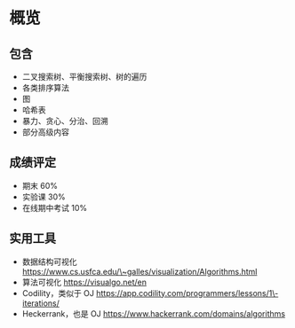 
概览
==


包含
--


* 二叉搜索树、平衡搜索树、树的遍历
* 各类排序算法
* 图
* 哈希表
* 暴力、贪心、分治、回溯
* 部分高级内容


成绩评定
----


* 期末 60%
* 实验课 30%
* 在线期中考试 10%


实用工具
----


* 数据结构可视化 https://www.cs.usfca.edu/\~galles/visualization/Algorithms.html
* 算法可视化 https://visualgo.net/en
* Codility，类似于 OJ https://app.codility.com/programmers/lessons/1\-iterations/
* Heckerrank，也是 OJ https://www.hackerrank.com/domains/algorithms


